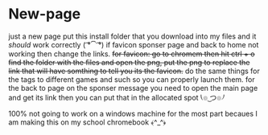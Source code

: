# New-page
just a new page
put this install folder that you download into my files and it *should* work correctly ( ͡°⏠ ͡°)
if favicon sponser page and back to home not working then change the links. 
~~for favicon: go to chromem then hit ctrl + o find the folder with the files and open the png, put the png to replace the link that will have somthing to tell you its the favicon.~~
do the same things for the tags to different games and such so you can properly launch them.
for the back to page on the sponser message you need to open the main page and get its link then you can put that in the allocated spot ⎝๏ ͜つ๏⎠


100% not going to work on a windows machine for the most part becaues I am making this on my school chromebook
﴾^_^﴿
